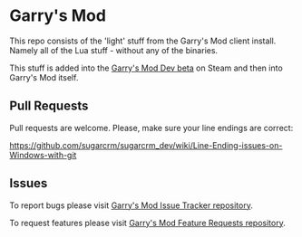 Garry's Mod
=========

This repo consists of the 'light' stuff from the Garry's Mod client install. Namely all of the Lua stuff - without any of the binaries.

This stuff is added into the [Garry's Mod Dev beta](http://wiki.garrysmod.com/page/Dev_Branch) on Steam and then into Garry's Mod itself.

Pull Requests
---
Pull requests are welcome. Please, make sure your line endings are correct:

https://github.com/sugarcrm/sugarcrm_dev/wiki/Line-Ending-issues-on-Windows-with-git

Issues
---
To report bugs please visit [Garry's Mod Issue Tracker repository](https://github.com/Facepunch/garrysmod-issues/).


To request features please visit [Garry's Mod Feature Requests repository](https://github.com/Facepunch/garrysmod-requests/).
